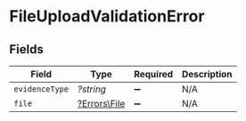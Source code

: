 # FileUploadValidationError


## Fields

| Field                                       | Type                                        | Required                                    | Description                                 |
| ------------------------------------------- | ------------------------------------------- | ------------------------------------------- | ------------------------------------------- |
| `evidenceType`                              | *?string*                                   | :heavy_minus_sign:                          | N/A                                         |
| `file`                                      | [?Errors\File](../../Models/Errors/File.md) | :heavy_minus_sign:                          | N/A                                         |